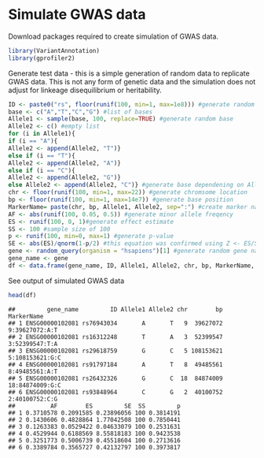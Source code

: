 Simulate GWAS data
================

Download packages required to create simulation of GWAS data.

``` r
library(VariantAnnotation)
library(gprofiler2)
```

Generate test data - this is a simple generation of random data to
replicate GWAS data. This is not any form of genetic data and the
simulation does not adjust for linkeage disequilibrium or heritability.

``` r
ID <- paste0("rs", floor(runif(100, min=1, max=1e8))) #generate random rsid
base <- c("A","T","C","G") #list of bases
Allele1 <- sample(base, 100, replace=TRUE) #generate random base
Allele2 <- c() #empty list
for (i in Allele1){
if (i == "A"){
Allele2 <- append(Allele2, "T")}
else if (i == "T"){
Allele2 <- append(Allele2, "A")}
else if (i == "C"){
Allele2 <- append(Allele2, "G")}
else Allele2 <- append(Allele2, "C")} #generate base dependening on Allele1 base
chr <- floor(runif(100, min=1, max=22)) #generate chromsome location
bp <- floor(runif(100, min=1, max=14e7)) #generate base position
MarkerName= paste(chr, bp, Allele1, Allele2, sep=":") #create marker name
AF <- abs(runif(100, 0.05, 0.5)) #generate minor allele freqency
ES <- runif(100, 0, 1)#generate effect estimate
SS <- 100 #sample size of 100
p <- runif(100, min=0, max=1) #generate p-value
SE <- abs(ES)/qnorm(1-p/2) #this equation was confirmed using Z <- ES/SE and check <- 2*pnorm( Z, lower=F )
gene <- random_query(organism = "hsapiens")[1] #generate random gene name
gene_name <- gene
df <- data.frame(gene_name, ID, Allele1, Allele2, chr, bp, MarkerName, AF, ES, SE, SS, p) #create dataframe of all values for GWAS
```

See output of simulated GWAS data

``` r
head(df)
```

    ##         gene_name         ID Allele1 Allele2 chr        bp      MarkerName
    ## 1 ENSG00000102081 rs76943034       A       T   9  39627072  9:39627072:A:T
    ## 2 ENSG00000102081 rs16312248       T       A   3  52399547  3:52399547:T:A
    ## 3 ENSG00000102081 rs29618759       G       C   5 108153621 5:108153621:G:C
    ## 4 ENSG00000102081 rs91797184       A       T   8  49485561  8:49485561:A:T
    ## 5 ENSG00000102081 rs26432326       G       C  18  84874009 18:84874009:G:C
    ## 6 ENSG00000102081 rs93848964       C       G   2  40100752  2:40100752:C:G
    ##          AF        ES         SE  SS         p
    ## 1 0.3710578 0.2091585 0.23896056 100 0.3814191
    ## 2 0.1430606 0.4828864 1.77042508 100 0.7850441
    ## 3 0.1263383 0.0529422 0.04633079 100 0.2531631
    ## 4 0.4529944 0.6188569 8.55818183 100 0.9423538
    ## 5 0.3251773 0.5006739 0.45518604 100 0.2713616
    ## 6 0.3389784 0.3565727 0.42132797 100 0.3973817
